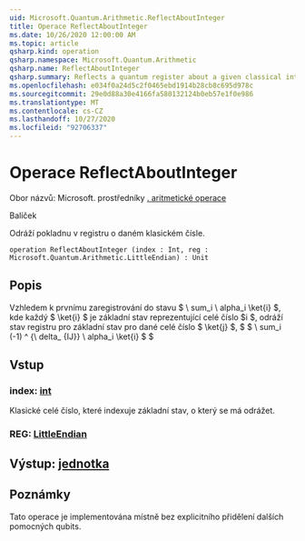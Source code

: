 ```yaml
---
uid: Microsoft.Quantum.Arithmetic.ReflectAboutInteger
title: Operace ReflectAboutInteger
ms.date: 10/26/2020 12:00:00 AM
ms.topic: article
qsharp.kind: operation
qsharp.namespace: Microsoft.Quantum.Arithmetic
qsharp.name: ReflectAboutInteger
qsharp.summary: Reflects a quantum register about a given classical integer.
ms.openlocfilehash: e034f0a24d5c2f0465ebd1914b28cb8c695d978c
ms.sourcegitcommit: 29e0d88a30e4166fa580132124b0eb57e1f0e986
ms.translationtype: MT
ms.contentlocale: cs-CZ
ms.lasthandoff: 10/27/2020
ms.locfileid: "92706337"
---
```

# <a name="reflectaboutinteger-operation"></a>Operace ReflectAboutInteger

Obor názvů: Microsoft. prostředníky [. aritmetické operace](xref:Microsoft.Quantum.Arithmetic)

Balíček [](https://nuget.org/packages/)


Odráží pokladnu v registru o daném klasickém čísle.

```qsharp
operation ReflectAboutInteger (index : Int, reg : Microsoft.Quantum.Arithmetic.LittleEndian) : Unit
```


## <a name="description"></a>Popis

Vzhledem k prvnímu zaregistrování do stavu $ \ sum_i \ alpha_i \ket{i} $, kde každý $ \ket{i} $ je základní stav reprezentující celé číslo $i $, odráží stav registru pro základní stav pro dané celé číslo $ \ket{j} $, $ $ \ sum_i (-1) ^ {\ delta_ {IJ}} \ alpha_i \ket{i} $ $

## <a name="input"></a>Vstup

### <a name="index--int"></a>index: [int](xref:microsoft.quantum.lang-ref.int)

Klasické celé číslo, které indexuje základní stav, o který se má odrážet.


### <a name="reg--littleendian"></a>REG: [LittleEndian](xref:Microsoft.Quantum.Arithmetic.LittleEndian)





## <a name="output--unit"></a>Výstup: [jednotka](xref:microsoft.quantum.lang-ref.unit)



## <a name="remarks"></a>Poznámky

Tato operace je implementována místně bez explicitního přidělení dalších pomocných qubits.